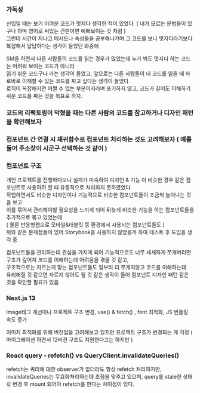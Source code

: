 
### 가독성
  신입일 때는 보기 어려운 코드가 멋지다 생각한 적이 있었다. ( 내가 모르는 문법들이 있구나 하며 영어로 써있는 간판이면 예뻐보이는 것 처럼 )  
  그런데 시간이 지나고 메서드나 속성들을 공부해나가며 그 코드를 보니 멋지다라기보다 복잡해서 답답하다는 생각이 들었던 와중에  
  
  SM을 하면서 다른 사람들의 코드를 읽는 경우가 많았는데 누가 봐도 멋지다 하는 코드는 어려워 보이는 코드가 아니라  
  읽기 쉬운 코드구나 라는 생각이 들었고, 앞으로는 다른 사람들이 내 코드를 읽을 때 바로바로 이해할 수 있는 코드를 짜고 싶다는 생각이 들었다.   
  로직이 복잡해지면 어쩔 수 없는 부분이지라며 포기하지 않고, 코드가 길어도 이해하기 쉬운 코드를 짜는 것을 목표로 하자.  
  
### 코드의 리팩토링이 막혔을 때는 다른 사람의 코드를 참고하거나 디자인 패턴을 확인해보자

### 컴포넌트 간 연결 시 재귀함수로 컴포넌트 처리하는 것도 고려해보자 ( 예를 들어 주소찾이 시군구 선택하는 것 같이 )

### 컴포넌트 구조
  개인 프로젝트를 진행하다보니 설계가 미숙하여 디자인 & 기능 이 비슷한 경우 같은 컴포넌트로 사용하려 할 때 유동적으로 처리하지 못하였었다.  
  작업하면서도 비슷한 디자인이나 기능적으로 비슷한 컴포넌트들이 조금씩 늘어나는 것을 보고  
  이를 묶어서 관리해야할 필요성을 느끼게 되어 뒤늦게 비슷한 기능을 하는 컴포넌트들을 추가적으로 묶고 있었는데  
  ( 물론 반응형웹으로 모바일&태블릿 등 환경에서 사용되는 컴포넌트들도 )  
  위와 같은 문제점들이 있어 Storybook을 사용하지 않았을까 하여 테스트 후 도입을 생각 중  
  
  컴포넌트들을 관리하는데 관심을 가지게 되어 기능적으로도 너무 세세하게 쪼개버리면   
  구조가 깊어져 코드를 이해하는데 어려움을 겪을 것 같고,     
  구조적으로는 자르는게 맞는 컴포넌트들도 일부러 더 쪼개지않고 코드를 이해하는데  
  유리해질 것 같으면 자르지 않아도 될 것 같은 생각이 들어 컴포넌트 디자인 패턴 같은 것을 확인할 필요가 있음  

### Next.js 13

  Image태그 개선이나 프로젝트 구조 변경, use() & fetch() , font 최적화, JS 번들링 속도 증가

  이미지 최적화를 위해 버전업을 고려해보고 있지만 프로젝트 구조가 변경되는 게 걱정 ( 마이그레이션 하면서 12버전 구조도 지원한다고는 하지만 )

### React query - refetch() vs QueryClient.invalidateQueries()

  refetch는 쿼리에 대한 observer가 없더라도 항상 refetch 처리하지만,  
  invalidateQueries는 무효화처리하는데 초점을 맞추고 있으며, query를 stale한 상태로 변경 후 mount 되어야 refetch를 한다는 차이점이 있다.
